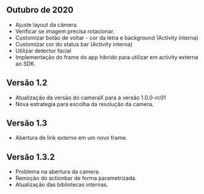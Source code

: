 ## Outubro de 2020
* Ajuste layout da câmera.
* Verificar se imagem precisa rotacionar.
* Customizar botão de voltar - cor da letra e background (Activity interna)
* Customizar cor do status bar (Activity interna)
* Utilizar detector facial
* Implementação do frame do app hibrido para utilizar em activity externa ao SDK.

## Versão 1.2
* Atualização da versão do cameraX para a versão 1.0.0-rc01
* Nova estrategia para escolha da resolução da camera.

## Versão 1.3
* Abertura de link externo em um novo frame.

## Versão 1.3.2
* Problema na abertura da camera.
* Remoção do actionbar de forma parametrizada.
* Atualização das bibliotecas internas. 
